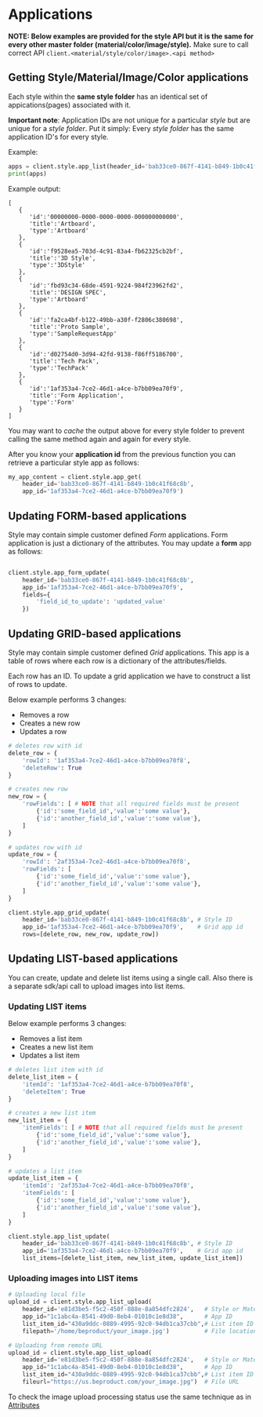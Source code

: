 # Applications
**NOTE: Below examples are provided for the style API but it is the same for every other master folder
(material/color/image/style).**
Make sure to call correct API `client.<material/style/color/image>.<api method>`

## Getting Style/Material/Image/Color applications

Each style within the **same style folder** has an identical set of appications(pages) associated with it.

**Important note**: Application IDs are not unique for a particular *style* but are unique for a *style folder*. Put it simply: 
Every *style folder* has the same application ID's for every style.

Example:
```python
apps = client.style.app_list(header_id='bab33ce0-867f-4141-b849-1b0c41f68c8b') # header_id = ID of the style
print(apps)
```
Example output:
```text
[
   {
      'id':'00000000-0000-0000-0000-000000000000',
      'title':'Artboard',
      'type':'Artboard'
   },
   {
      'id':'f9528ea5-703d-4c91-83a4-fb62325cb2bf',
      'title':'3D Style',
      'type':'3DStyle'
   },
   {
      'id':'fbd93c34-68de-4591-9224-984f23962fd2',
      'title':'DESIGN SPEC',
      'type':'Artboard'
   },
   {
      'id':'fa2ca4bf-b122-49bb-a30f-f2806c380698',
      'title':'Proto Sample',
      'type':'SampleRequestApp'
   },
   {
      'id':'d02754d0-3d94-42fd-9138-f86ff5186700',
      'title':'Tech Pack',
      'type':'TechPack'
   },
   {
      'id':'1af353a4-7ce2-46d1-a4ce-b7bb09ea70f9',
      'title':'Form Application',
      'type':'Form'
   }
]
```
You may want to *cache* the output above for every style folder to prevent calling the same method again and again for every style. 

After you know your **application id** from the previous function you can retrieve a particular style app as follows:
```python
my_app_content = client.style.app_get(
    header_id='bab33ce0-867f-4141-b849-1b0c41f68c8b',
    app_id='1af353a4-7ce2-46d1-a4ce-b7bb09ea70f9')
```

## Updating FORM-based applications
Style may contain simple customer defined *Form* applications.
Form application is just a dictionary of the attributes.
You may update a **form** app as follows:
```python

client.style.app_form_update(
    header_id='bab33ce0-867f-4141-b849-1b0c41f68c8b',
    app_id='1af353a4-7ce2-46d1-a4ce-b7bb09ea70f9',
    fields={
        'field_id_to_update': 'updated_value'
    })
```
## Updating GRID-based applications
Style may contain simple customer defined *Grid* applications.
This app is a table of rows where each row is a dictionary of the attributes/fields. 

Each row has an ID. To update a grid application we have to construct a list of rows to update. 

Below example performs 3 changes:

* Removes a row
* Creates a new row
* Updates a row

```python
# deletes row with id
delete_row = {
    'rowId': '1af353a4-7ce2-46d1-a4ce-b7bb09ea70f8',
    'deleteRow': True
}

# creates new row
new_row = {
    'rowFields': [ # NOTE that all required fields must be present
        {'id':'some_field_id','value':'some value'},
        {'id':'another_field_id','value':'some value'},
    ]
}

# updates row with id
update_row = {
    'rowId': '2af353a4-7ce2-46d1-a4ce-b7bb09ea70f8',
    'rowFields': [
        {'id':'some_field_id','value':'some value'},
        {'id':'another_field_id','value':'some value'},
    ]
}

client.style.app_grid_update(
    header_id='bab33ce0-867f-4141-b849-1b0c41f68c8b', # Style ID
    app_id='1af353a4-7ce2-46d1-a4ce-b7bb09ea70f9',    # Grid app id
    rows=[delete_row, new_row, update_row])
```

## Updating LIST-based applications
You can create, update and delete list items using a single call. Also there is a separate sdk/api call to upload images into list items.
### Updating LIST items
Below example performs 3 changes:

* Removes a list item
* Creates a new list item
* Updates a list item

```python
# deletes list item with id
delete_list_item = {
    'itemId': '1af353a4-7ce2-46d1-a4ce-b7bb09ea70f8',
    'deleteItem': True
}

# creates a new list item
new_list_item = {
    'itemFields': [ # NOTE that all required fields must be present
        {'id':'some_field_id','value':'some value'},
        {'id':'another_field_id','value':'some value'},
    ]
}

# updates a list item
update_list_item = {
    'itemId': '2af353a4-7ce2-46d1-a4ce-b7bb09ea70f8',
    'itemFields': [
        {'id':'some_field_id','value':'some value'},
        {'id':'another_field_id','value':'some value'},
    ]
}

client.style.app_list_update(
    header_id='bab33ce0-867f-4141-b849-1b0c41f68c8b', # Style ID
    app_id='1af353a4-7ce2-46d1-a4ce-b7bb09ea70f9',    # Grid app id
    list_items=[delete_list_item, new_list_item, update_list_item])
```

### Uploading images into LIST items
```python
# Uploading local file
upload_id = client.style.app_list_upload(
    header_id='e81d3be5-f5c2-450f-888e-8a854dfc2824',   # Style or Material ID
    app_id="1c1abc4a-8541-49d0-8eb4-01010c1e8d38",      # App ID
    list_item_id="430a9ddc-0889-4995-92c0-94db1ca37cbb",# List item ID
    filepath='/home/beproduct/your_image.jpg')          # File location 

# Uploading from remote URL
upload_id = client.style.app_list_upload(
    header_id='e81d3be5-f5c2-450f-888e-8a854dfc2824',   # Style or Material ID
    app_id="1c1abc4a-8541-49d0-8eb4-01010c1e8d38",      # App ID
    list_item_id="430a9ddc-0889-4995-92c0-94db1ca37cbb",# List item ID
    fileurl="https://us.beproduct.com/your_image.jpg")  # File URL
```

To check the image upload processing status use the same technique as in [Attributes](./040-style-api.md#uploading-images-to-the-style-attributes)



